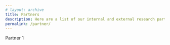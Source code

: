 ```yaml
---
# layout: archive
title: Partners
description: Here are a list of our internal and external research partners...
permalink: /partner/
---
```


<!-- Content here would shop up above your list of posts -->
Partner 1